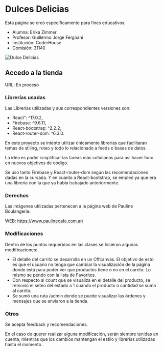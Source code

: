 # Dulces Delicias

Esta página se creó específicamente para fines educativos. 

- Alumna: Erika Zimmer
- Profesor: Guillermo Jorge Fergnani
- Institución: CoderHouse
- Comisión: 31140

![Dulce Delicias](https://user-images.githubusercontent.com/55201104/168959478-391fc1a2-2142-41ae-8bcd-9e881443a96b.gif)

## Accedo a la tienda

URL: En proceso

### Librerías usadas

Las Librerías utilizadas y sus correspondientes versiones son:

- React": ^17.0.2,
- Firebase: ^9.6.11,
- React-bootstrap: ^2.2.2,
- React-router-dom: ^6.3.0.

En este proyecto se intentó utilizar únicamente librerías que facilitaran temas de stiling, ruteo y todo lo relacionado a feeds o bases de datos. 

La idea es poder simplificar las tareas más cotidianas para así hacer foco en nuevos objetivos de código. 

Se uso tanto Firebase y React-router-dom segun las recomendaciones dadas en la cursada. Y en cuanto a React-bootstrap, se empleó ya que era una librería con la que ya había trabajado anteriormente. 

### Derechos

Las imágenes utilizadas pertenecen a la página web de Pauline Boulangerie.

WEB: https://www.paulinecafe.com.ar/

### Modificaciones

Dentro de los puntos requeridos en las clases se hicieron algunas modificaciones: 

- El detalle del carrito se desarrolla en un Offcanvas. El objetivo de esto es que el usuario no tenga que cambiar la visualización de la página donde está para poder ver que productos tiene o no en el carrito. Lo mismo se pendo con la lista de Favoritos.
- Con respecto al count que se visualiza en el detalle del producto, se removió el seteo del estado a 1 cuando el producto o cantidad se suma al carrito.
- Se sumó una ruta /admin donde se puede visualizar las órdenes y mensajes que se enviaron a la tienda. 

### Otros

Se acepta feedback y recomendaciones.

En el caso de querer realizar alguna modificación, serán siempre tenidas en cuenta, mientras que los cambios mantengan el estilo y librerías utilizadas hasta el momento. 
